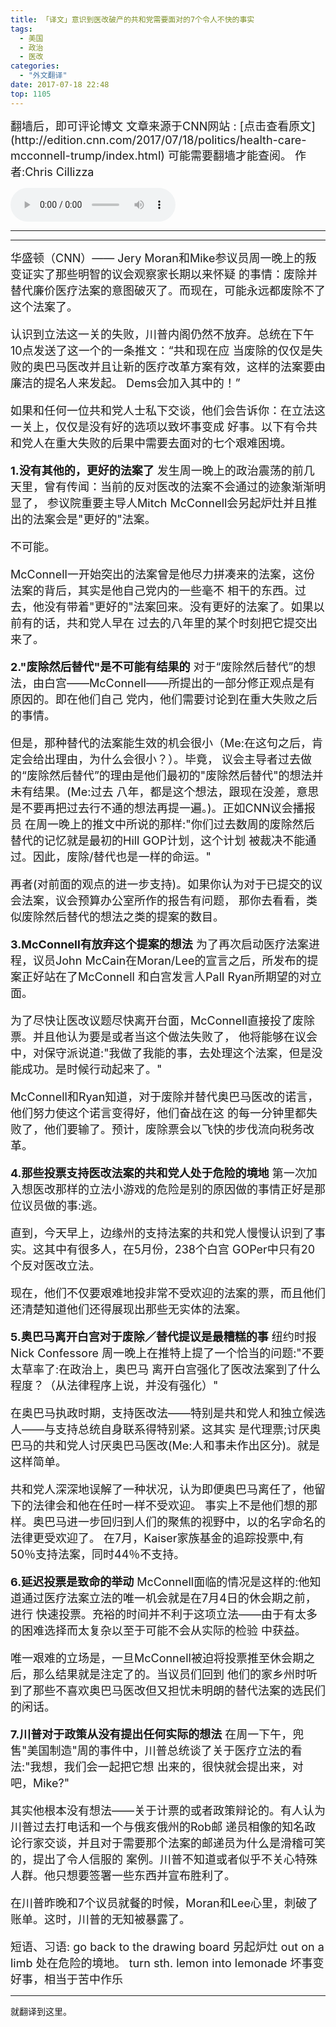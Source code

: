 ```yaml
---
title: 「译文」意识到医改破产的共和党需要面对的7个令人不快的事实
tags:
  - 美国
  - 政治
  - 医改
categories:
  - "外文翻译"
date: 2017-07-18 22:48
top: 1105
---
```


<font size=4>
翻墙后，即可评论博文
文章来源于CNN网站 : [点击查看原文](http://edition.cnn.com/2017/07/18/politics/health-care-mcconnell-trump/index.html)
可能需要翻墙才能查阅。
作者:Chris Cillizza

</font>
<!--more-->

<audio
controls="controls" name="media" style='width:264px' autoplay loop=true>
<source src="/musics/wish.mp3">
</audio>

***

***

<font size=4>
华盛顿（CNN）—— Jery Moran和Mike参议员周一晚上的叛变证实了那些明智的议会观察家长期以来怀疑
的事情：废除并替代廉价医疗法案的意图破灭了。而现在，可能永远都废除不了这个法案了。

认识到立法这一关的失败，川普内阁仍然不放弃。总统在下午10点发送了这一个的一条推文：“共和现在应
当废除的仅仅是失败的奥巴马医改并且让新的医疗改革方案有效，这样的法案要由廉洁的提名人来发起。
Dems会加入其中的！”

如果和任何一位共和党人士私下交谈，他们会告诉你：在立法这一关上，仅仅是没有好的选项以致坏事变成
好事。以下有令共和党人在重大失败的后果中需要去面对的七个艰难困境。

<b>1.没有其他的，更好的法案了</b>
发生周一晚上的政治震荡的前几天里，曾有传闻：当前的反对医改的法案不会通过的迹象渐渐明显了，
参议院重要主导人Mitch McConnell会另起炉灶并且推出的法案会是"更好的"法案。

不可能。

McConnell一开始突出的法案曾是他尽力拼凑来的法案，这份法案的背后，其实是他自己党内的一些毫不
相干的东西。过去，他没有带着"更好的"法案回来。没有更好的法案了。如果以前有的话，共和党人早在
过去的八年里的某个时刻把它提交出来了。

<b>2."废除然后替代"是不可能有结果的</b>
对于“废除然后替代”的想法，由白宫——McConnell——所提出的一部分修正观点是有原因的。即在他们自己
党内，他们需要讨论到在重大失败之后的事情。

但是，那种替代的法案能生效的机会很小（Me:在这句之后，肯定会给出理由，为什么会很小？）。毕竟，
议会主导者过去做的“废除然后替代”的理由是他们最初的"废除然后替代"的想法并未有结果。(Me:过去
八年，都是这个想法，跟现在没差，意思是不要再把过去行不通的想法再提一遍。)。正如CNN议会播报员
在周一晚上的推文中所说的那样:"你们过去数周的废除然后替代的记忆就是最初的Hill GOP计划，这个计划
被裁决不能通过。因此，废除/替代也是一样的命运。"

再者(对前面的观点的进一步支持)。如果你认为对于已提交的议会法案，议会预算办公室所作的报告有问题，
那你去看看，类似废除然后替代的想法之类的提案的数目。

<b>3.McConnell有放弃这个提案的想法</b>
为了再次启动医疗法案进程，议员John McCain在Moran/Lee的宣言之后，所发布的提案正好站在了McConnell
和白宫发言人Pall Ryan所期望的对立面。

为了尽快让医改议题尽快离开台面，McConnell直接投了废除票。并且他认为要是或者当这个做法失败了，
他将能够在议会中，对保守派说道:"我做了我能的事，去处理这个法案，但是没能成功。是时候行动起来了。"

McConnell和Ryan知道，对于废除并替代奥巴马医改的诺言，他们努力使这个诺言变得好，他们奋战在这
的每一分钟里都失败了，他们要输了。预计，废除票会以飞快的步伐流向税务改革。

<b>4.那些投票支持医改法案的共和党人处于危险的境地</b>
第一次加入想医改那样的立法小游戏的危险是别的原因做的事情正好是那位议员做的事:逃。

直到，今天早上，边缘州的支持法案的共和党人慢慢认识到了事实。这其中有很多人，在5月份，238个白宫
GOPer中只有20个反对医改立法。

现在，他们不仅要艰难地投非常不受欢迎的法案的票，而且他们还清楚知道他们还得展现出那些无实体的法案。

<b>5.奥巴马离开白宫对于废除／替代提议是最糟糕的事</b>
纽约时报Nick Confessore 周一晚上在推特上提了一个恰当的问题:"不要太草率了:在政治上，奥巴马
离开白宫强化了医改法案到了什么程度？（从法律程序上说，并没有强化）"

在奥巴马执政时期，支持医改法——特别是共和党人和独立候选人——与支持总统自身联系得特别紧。这其实
是代理票;讨厌奥巴马的共和党人讨厌奥巴马医改(Me:人和事未作出区分)。就是这样简单。

共和党人深深地误解了一种状况，认为即便奥巴马离任了，他留下的法律会和他在任时一样不受欢迎。
事实上不是他们想的那样。奥巴马进一步回归到人们的聚焦的视野中，以的名字命名的法律更受欢迎了。
在7月，Kaiser家族基金的追踪投票中,有50％支持法案，同时44％不支持。

<b>6.延迟投票是致命的举动</b>
McConnell面临的情况是这样的:他知道通过医疗法案立法的唯一机会就是在7月4日的休会期之前，进行
快速投票。充裕的时间并不利于这项立法——由于有太多的困难选择而太复杂以至于可能不会从实际的检验
中获益。

唯一艰难的立场是，一旦McConnell被迫将投票推至休会期之后，那么结果就是注定了的。当议员们回到
他们的家乡州时听到了那些不喜欢奥巴马医改但又担忧未明朗的替代法案的选民们的闲话。

<b>7.川普对于政策从没有提出任何实际的想法</b>
在周一下午，兜售"美国制造"周的事件中，川普总统谈了关于医疗立法的看法:"我想，我们会一起把它想
出来的，很快就会提出来，对吧，Mike?"

其实他根本没有想法——关于计票的或者政策辩论的。有人认为川普过去打电话和一个与俄亥俄州的Rob邮
递员相像的知名政论行家交谈，并且对于需要那个法案的邮递员为什么是滑稽可笑的，提出了令人信服的
案例。川普不知道或者似乎不关心特殊人群。他只想要签署一些东西并宣布胜利了。

在川普昨晚和7个议员就餐的时候，Moran和Lee心里，刺破了账单。这时，川普的无知被暴露了。




短语、习语:
go back to the drawing board 另起炉灶
out on a limb 处在危险的境地。
turn sth. lemon into lemonade 坏事变好事，相当于苦中作乐
</font>

***
就翻译到这里。
